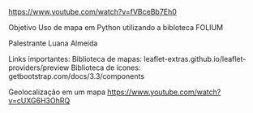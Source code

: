 https://www.youtube.com/watch?v=fVBceBb7Eh0


Objetivo Uso de mapa em Python utilizando a bibloteca FOLIUM

Palestrante Luana Almeida

Links importantes:
Biblioteca de mapas: leaflet-extras.github.io/leaflet-providers/preview
Biblioteca de ícones: getbootstrap.com/docs/3.3/components


Geolocalização em um mapa
https://www.youtube.com/watch?v=cUXG6H3OhRQ